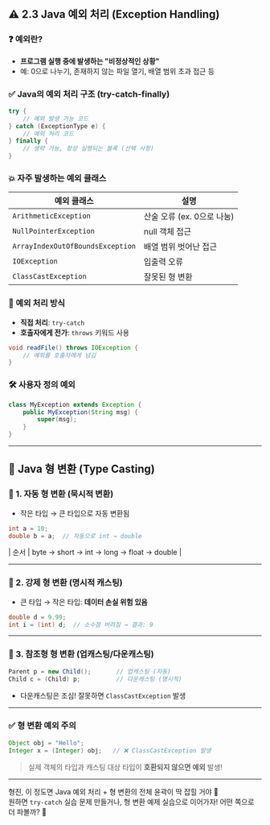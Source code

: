 
## ⚠️ 2.3 Java 예외 처리 (Exception Handling)

### ❓ 예외란?
- **프로그램 실행 중에 발생하는 "비정상적인 상황"**  
- 예: 0으로 나누기, 존재하지 않는 파일 열기, 배열 범위 초과 접근 등

### ✅ Java의 예외 처리 구조 (try-catch-finally)

```java
try {
    // 예외 발생 가능 코드
} catch (ExceptionType e) {
    // 예외 처리 코드
} finally {
    // 생략 가능, 항상 실행되는 블록 (선택 사항)
}
```

### 💥 자주 발생하는 예외 클래스

| 예외 클래스 | 설명 |
|-------------|------|
| `ArithmeticException` | 산술 오류 (ex. 0으로 나눔) |
| `NullPointerException` | null 객체 접근 |
| `ArrayIndexOutOfBoundsException` | 배열 범위 벗어난 접근 |
| `IOException` | 입출력 오류 |
| `ClassCastException` | 잘못된 형 변환 |

### 🧰 예외 처리 방식

- **직접 처리**: `try-catch`
- **호출자에게 전가**: `throws` 키워드 사용

```java
void readFile() throws IOException {
    // 예외를 호출자에게 넘김
}
```

### 🛠️ 사용자 정의 예외

```java
class MyException extends Exception {
    public MyException(String msg) {
        super(msg);
    }
}
```

---

## 🔀 Java 형 변환 (Type Casting)

### 📗 1. **자동 형 변환 (묵시적 변환)**

- 작은 타입 → 큰 타입으로 자동 변환됨

```java
int a = 10;
double b = a;  // 자동으로 int → double
```

| 순서 | byte → short → int → long → float → double |

---

### 📕 2. **강제 형 변환 (명시적 캐스팅)**

- 큰 타입 → 작은 타입: **데이터 손실 위험 있음**

```java
double d = 9.99;
int i = (int) d;  // 소수점 버려짐 → 결과: 9
```

---

### 🚫 3. 참조형 형 변환 (업캐스팅/다운캐스팅)

```java
Parent p = new Child();       // 업캐스팅 (자동)
Child c = (Child) p;          // 다운캐스팅 (명시적)
```

- 다운캐스팅은 조심! 잘못하면 `ClassCastException` 발생

---

### ✅ 형 변환 예외 주의

```java
Object obj = "Hello";
Integer x = (Integer) obj;   // ❌ ClassCastException 발생
```

> 실제 객체의 타입과 캐스팅 대상 타입이 **호환되지 않으면 예외** 발생!

---

형진, 이 정도면 Java 예외 처리 + 형 변환의 전체 윤곽이 딱 잡힐 거야 💪  
원하면 `try-catch` 실습 문제 만들거나, 형 변환 예제 실습으로 이어가자! 어떤 쪽으로 더 파볼까? 🎯